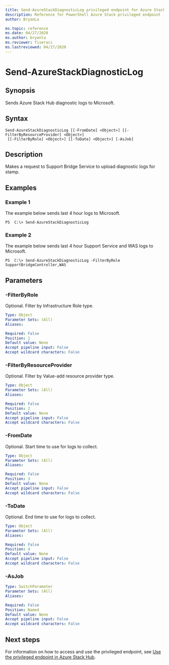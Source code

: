 ```yaml
---
title: Send-AzureStackDiagnosticLog privileged endpoint for Azure Stack Hub
description: Reference for PowerShell Azure Stack privileged endpoint - Send-AzureStackDiagnosticLog
author: BryanLa

ms.topic: reference
ms.date: 04/27/2020
ms.author: bryanla
ms.reviewer: fiseraci
ms.lastreviewed: 04/27/2020
---
```


# Send-AzureStackDiagnosticLog

## Synopsis
Sends Azure Stack Hub diagnostic logs to Microsoft.

## Syntax

```
Send-AzureStackDiagnosticLog [[-FromDate] <Object>] [[-FilterByResourceProvider] <Object>]
 [[-FilterByRole] <Object>] [[-ToDate] <Object>] [-AsJob]
```

## Description
Makes a request to Support Bridge Service to upload diagnostic logs for stamp.

## Examples

### Example 1

The example below sends last 4 hour logs to Microsoft.

```
PS  C:\> Send-AzureStackDiagnosticLog
```

### Example 2
The example below sends last 4 hour Support Service and WAS logs to Microsoft.
```
PS  C:\> Send-AzureStackDiagnosticLog -FilterByRole SupportBridgeController,WAS
```

## Parameters

### -FilterByRole
Optional.
Filter by Infrastructure Role type.

```yaml
Type: Object
Parameter Sets: (All)
Aliases:

Required: False
Position: 1
Default value: None
Accept pipeline input: False
Accept wildcard characters: False
```

### -FilterByResourceProvider
Optional.
Filter by Value-add resource provider type.

```yaml
Type: Object
Parameter Sets: (All)
Aliases:

Required: False
Position: 2
Default value: None
Accept pipeline input: False
Accept wildcard characters: False
```

### -FromDate
Optional.
Start time to use for logs to collect.

```yaml
Type: Object
Parameter Sets: (All)
Aliases:

Required: False
Position: 3
Default value: None
Accept pipeline input: False
Accept wildcard characters: False
```

### -ToDate
Optional.
End time to use for logs to collect.

```yaml
Type: Object
Parameter Sets: (All)
Aliases:

Required: False
Position: 4
Default value: None
Accept pipeline input: False
Accept wildcard characters: False
```

### -AsJob


```yaml
Type: SwitchParameter
Parameter Sets: (All)
Aliases:

Required: False
Position: Named
Default value: None
Accept pipeline input: False
Accept wildcard characters: False
```

## Next steps

For information on how to access and use the privileged endpoint, see [Use the privileged endpoint in Azure Stack Hub](../../operator/azure-stack-privileged-endpoint.md).
